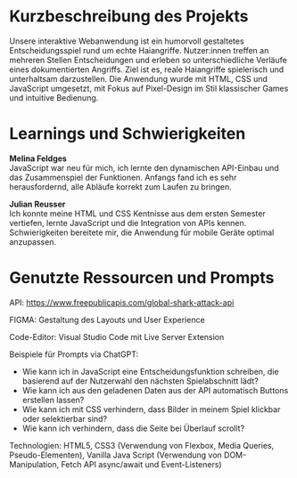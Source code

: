 # **Kurzbeschreibung des Projekts**

Unsere interaktive Webanwendung ist ein humorvoll gestaltetes Entscheidungsspiel rund um echte Haiangriffe. Nutzer:innen treffen an mehreren Stellen Entscheidungen und erleben so unterschiedliche Verläufe eines dokumentierten Angriffs. Ziel ist es, reale Haiangriffe spielerisch und unterhaltsam darzustellen. Die Anwendung wurde mit HTML, CSS und JavaScript umgesetzt, mit Fokus auf Pixel-Design im Stil klassischer Games und intuitive Bedienung.

# **Learnings und Schwierigkeiten**

**Melina Feldges**  
JavaScript war neu für mich, ich lernte den dynamischen API-Einbau und das Zusammenspiel der Funktionen. Anfangs fand ich es sehr herausfordernd, alle Abläufe korrekt zum Laufen zu bringen.

**Julian Reusser**  
Ich konnte meine HTML und CSS Kentnisse aus dem ersten Semester vertiefen, lernte JavaScript und die Integration von APIs kennen. Schwierigkeiten bereitete mir, die Anwendung für mobile Geräte optimal anzupassen.


# **Genutzte Ressourcen und Prompts**

API: https://www.freepublicapis.com/global-shark-attack-api

FIGMA: Gestaltung des Layouts und User Experience

Code-Editor: Visual Studio Code mit Live Server Extension

Beispiele für Prompts via ChatGPT: 
- Wie kann ich in JavaScript eine Entscheidungsfunktion schreiben, die basierend auf der Nutzerwahl den nächsten Spielabschnitt lädt?
- Wie kann ich aus den geladenen Daten aus der API automatisch Buttons erstellen lassen?
- Wie kann ich mit CSS verhindern, dass Bilder in meinem Spiel klickbar oder selektierbar sind?
- Wie kann ich verhindern, dass die Seite bei Überlauf scrollt?

Technologien: HTML5, CSS3 (Verwendung von Flexbox, Media Queries, Pseudo-Elementen), Vanilla Java Script (Verwendung von DOM-Manipulation, Fetch API async/await und Event-Listeners)
